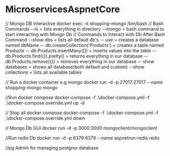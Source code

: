 # MicroservicesAspnetCore
// Mongo DB Interactive
 docker exec -it shopping-mongo /bin/bash
 // Bash Commands
 --ls = lists everything in directory
 --mongo = bash command to start interacting with Mongo Db
 // Commands to Interact with Db After Bash Command
 --show dbs = lists all default db's
 -- use<dbName> = creates a database named dbName
 -- db.createCollection('Products') = creates a table named Products
 -- db.Products.insertMany([]) = inserts values into the table
 -- db.Products.find({}).pretty() = returns everything in our database
 --db.Products.remove({}) = removes everything in our database
 -- show databases = shows all database(both default and custom)
 --show collections = lists all available tables
 
 // Run a docker container e.g mongo
 docker run -d -p 27017:27017 --name shopping-mongo mongo
 
 //Run docker compose
 docker-compose -f .\docker-compose.yml -f .\docker-compose.override.yml up -d
 
 // Stop all docker compose
 docker-compose -f .\docker-compose.yml -f .\docker-compose.override.yml down
 
 // Mongo Db GUI
 docker run -d -p 3000:3000 mongoclient/mongoclient
 
 //Run redis Db
 docker run -d -p 6379:6379 --name aspnetrun-redis redis
 
 //pg Admin for managing postgres database
